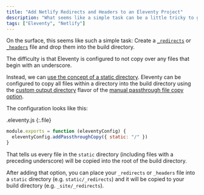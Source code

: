 ```yaml
---
title: "Add Netlify Redirects and Headers to an Eleventy Project"
description: "What seems like a simple task can be a little tricky to get right with Eleventy. Learn how to add a _redirects file to Eleventy projects deployed with Netlify."
tags: ["Eleventy", "Netlify"]
---
```


On the surface, this seems like such a simple task: Create a [`_redirects`](https://docs.netlify.com/routing/redirects/) or [`_headers`](https://docs.netlify.com/routing/headers/) file and drop them into the build directory.

The difficulty is that Eleventy is configured to not copy over any files that begin with an underscore.

Instead, we can [use the concept of a static directory](/add-static-directory-to-eleventy). Eleventy can be configured to copy all files within a directory into the build directory using the [custom output directory](https://www.11ty.dev/docs/copy/#change-the-output-directory) flavor of the [manual passthrough file copy option](<https://www.11ty.dev/docs/copy/#manual-passthrough-file-copy-(faster)>).

The configuration looks like this:

.eleventy.js
{:.file}

```js
module.exports = function (eleventyConfig) {
  eleventyConfig.addPassthroughCopy({ static: "/" })
}
```

That tells us every file in the `static` directory (including files with a preceding underscore) will be copied into the root of the build directory.

After adding that option, you can place your `_redirects` or `_headers` file into a `static` directory (e.g. `static/_redirects`) and it will be copied to your build directory (e.g. `_site/_redirects`).
